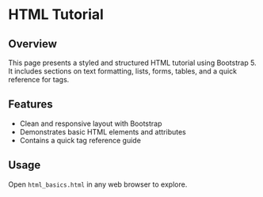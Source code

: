 # HTML Tutorial

## Overview

This page presents a styled and structured HTML tutorial using Bootstrap 5. It includes sections on text formatting, lists, forms, tables, and a quick reference for tags.

## Features

- Clean and responsive layout with Bootstrap
- Demonstrates basic HTML elements and attributes
- Contains a quick tag reference guide

## Usage

Open `html_basics.html` in any web browser to explore.

